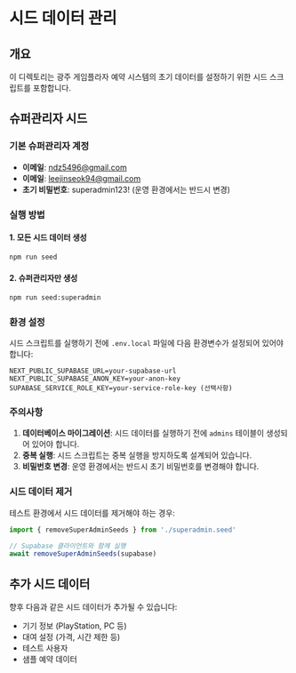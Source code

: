 # 시드 데이터 관리

## 개요
이 디렉토리는 광주 게임플라자 예약 시스템의 초기 데이터를 설정하기 위한 시드 스크립트를 포함합니다.

## 슈퍼관리자 시드

### 기본 슈퍼관리자 계정
- **이메일**: ndz5496@gmail.com
- **이메일**: leejinseok94@gmail.com
- **초기 비밀번호**: superadmin123! (운영 환경에서는 반드시 변경)

### 실행 방법

#### 1. 모든 시드 데이터 생성
```bash
npm run seed
```

#### 2. 슈퍼관리자만 생성
```bash
npm run seed:superadmin
```

### 환경 설정
시드 스크립트를 실행하기 전에 `.env.local` 파일에 다음 환경변수가 설정되어 있어야 합니다:

```env
NEXT_PUBLIC_SUPABASE_URL=your-supabase-url
NEXT_PUBLIC_SUPABASE_ANON_KEY=your-anon-key
SUPABASE_SERVICE_ROLE_KEY=your-service-role-key (선택사항)
```

### 주의사항
1. **데이터베이스 마이그레이션**: 시드 데이터를 실행하기 전에 `admins` 테이블이 생성되어 있어야 합니다.
2. **중복 실행**: 시드 스크립트는 중복 실행을 방지하도록 설계되어 있습니다.
3. **비밀번호 변경**: 운영 환경에서는 반드시 초기 비밀번호를 변경해야 합니다.

### 시드 데이터 제거
테스트 환경에서 시드 데이터를 제거해야 하는 경우:

```typescript
import { removeSuperAdminSeeds } from './superadmin.seed'

// Supabase 클라이언트와 함께 실행
await removeSuperAdminSeeds(supabase)
```

## 추가 시드 데이터
향후 다음과 같은 시드 데이터가 추가될 수 있습니다:
- 기기 정보 (PlayStation, PC 등)
- 대여 설정 (가격, 시간 제한 등)
- 테스트 사용자
- 샘플 예약 데이터
